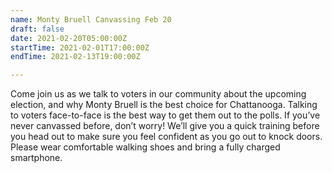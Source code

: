 ```yaml
---
name: Monty Bruell Canvassing Feb 20
draft: false
date: 2021-02-20T05:00:00Z
startTime: 2021-02-01T17:00:00Z
endTime: 2021-02-13T19:00:00Z

---
```

Come join us as we talk to voters in our community about the upcoming election, and why Monty Bruell is the best choice for Chattanooga. Talking to voters face-to-face is the best way to get them out to the polls. If you’ve never canvassed before, don’t worry! We’ll give you a quick training before you head out to make sure you feel confident as you go out to knock doors. Please wear comfortable walking shoes and bring a fully charged smartphone.